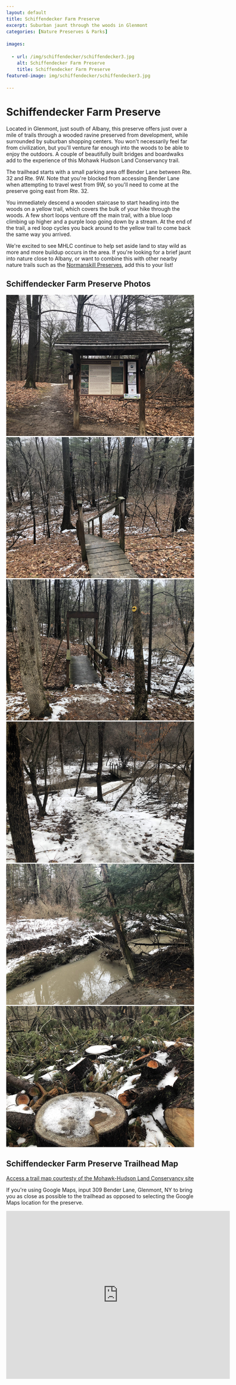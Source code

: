 ```yaml
---
layout: default
title: Schiffendecker Farm Preserve
excerpt: Suburban jaunt through the woods in Glenmont
categories: [Nature Preserves & Parks]

images:

  - url: /img/schiffendecker/schiffendecker3.jpg
    alt: Schiffendecker Farm Preserve
    title: Schiffendecker Farm Preserve
featured-image: img/schiffendecker/schiffendecker3.jpg

---
```


<h1>Schiffendecker Farm Preserve</h1>

<p>Located in Glenmont, just south of Albany, this preserve offers just over a mile of trails through a wooded ravine preserved from development, while surrounded by suburban shopping centers. You won't necessarily feel far from civilization, but you'll venture far enough into the woods to be able to enjoy the outdoors. A couple of beautifully built bridges and boardwalks add to the experience of this Mohawk Hudson Land Conservancy trail.</p>

<p>The trailhead starts with a small parking area off Bender Lane between Rte. 32 and Rte. 9W. Note that you're blocked from accessing Bender Lane when attempting to travel west from 9W, so you'll need to come at the preserve going east from Rte. 32.</p>

<p>You immediately descend a wooden staircase to start heading into the woods on a yellow trail, which covers the bulk of your hike through the woods. A few short loops venture off the main trail, with a blue loop climbing up higher and a purple loop going down by a stream. At the end of the trail, a red loop cycles you back around to the yellow trail to come back the same way you arrived.</p>

<p>We're excited to see MHLC continue to help set aside land to stay wild as more and more buildup occurs in the area. If you're looking for a brief jaunt into nature close to Albany, or want to combine this with other nearby nature trails such as the <a href="http://newyorktrailheads.com/2020/05/30/Normanskill-Preserves.html">Normanskill Preserves</a>, add this to your list!</p>

<h2>Schiffendecker Farm Preserve Photos</h2>

<div class="fotorama" data-nav="thumbs" data-width="100%"
                     data-ratio="800/600"
                     data-min-width="100%"
                     data-max-width="1000"
                     data-min-height="300"
                     data-max-height="100%" 
     				 data-arrows="true">
<img src="/img/schiffendecker/schiffendecker1.jpg" alt="Schiffendecker Farm Preserve Entrance">
<img src="/img/schiffendecker/schiffendecker2.jpg" alt="Stairs">
<img src="/img/schiffendecker/schiffendecker3.jpg" alt="Bridge">
<img src="/img/schiffendecker/schiffendecker4.jpg" alt="Stream">
<img src="/img/schiffendecker/schiffendecker5.jpg" alt="Snow and Mud">
<img src="/img/schiffendecker/schiffendecker6.jpg" alt="Cut down evergreens">
</div>

<h2 id="trailmap">Schiffendecker Farm Preserve Trailhead Map</h2>

<p><a href="https://mohawkhudson.org/wp-content/uploads/2020/07/Preserve-Map-2020-Schiffendecker-Farm-Preserve-233x300.jpg">Access a trail map courtesty of the Mohawk-Hudson Land Conservancy site</a></p>

<p>If you're using Google Maps, input 309 Bender Lane, Glenmont, NY to bring you as close as possible to the trailhead as opposed to selecting the Google Maps location for the preserve.</p>

<div class="google-maps">
<iframe src="https://www.google.com/maps/embed?pb=!1m18!1m12!1m3!1d3441.090829044216!2d-73.79740543940015!3d42.61052490143213!2m3!1f0!2f0!3f0!3m2!1i1024!2i768!4f13.1!3m3!1m2!1s0x89dde04b4a8343ab%3A0xdeaae65fb08686e9!2sSchiffendecker%20Farm%20Preserve!5e1!3m2!1sen!2sus!4v1610996209687!5m2!1sen!2sus" width="600" height="450" frameborder="0" style="border:0;" allowfullscreen="" aria-hidden="false" tabindex="0"></iframe></div>



